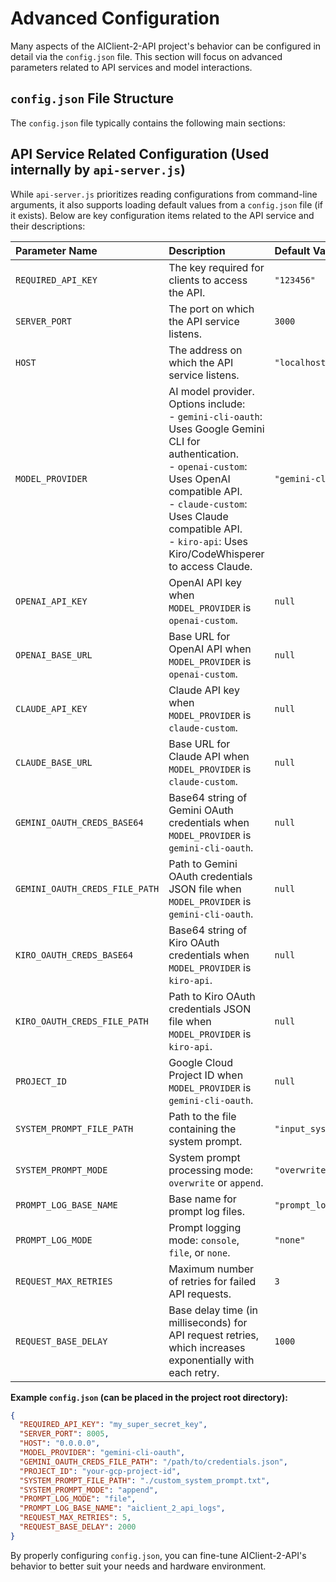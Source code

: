 # Advanced Configuration

Many aspects of the AIClient-2-API project's behavior can be configured in detail via the `config.json` file. This section will focus on advanced parameters related to API services and model interactions.

## `config.json` File Structure

The `config.json` file typically contains the following main sections:


## API Service Related Configuration (Used internally by `api-server.js`)

While `api-server.js` prioritizes reading configurations from command-line arguments, it also supports loading default values from a `config.json` file (if it exists). Below are key configuration items related to the API service and their descriptions:

| Parameter Name             | Description                                                                                                                                                                                                                                                                                                                                       | Default Value       |
| :------------------------- | :------------------------------------------------------------------------------------------------------------------------------------------------------------------------------------------------------------------------------------------------------------------------------------------------------------------------------------------------ | :------------------ |
| `REQUIRED_API_KEY`         | The key required for clients to access the API.                                                                                                                                                                                                                                                                                                   | `"123456"`          |
| `SERVER_PORT`              | The port on which the API service listens.                                                                                                                                                                                                                                                                                                         | `3000`              |
| `HOST`                     | The address on which the API service listens.                                                                                                                                                                                                                                                                                                     | `"localhost"`       |
| `MODEL_PROVIDER`           | AI model provider. Options include:<br> - `gemini-cli-oauth`: Uses Google Gemini CLI for authentication. <br> - `openai-custom`: Uses OpenAI compatible API. <br> - `claude-custom`: Uses Claude compatible API.<br> - `kiro-api`: Uses Kiro/CodeWhisperer to access Claude.                                                                          | `"gemini-cli-oauth"`|
| `OPENAI_API_KEY`           | OpenAI API key when `MODEL_PROVIDER` is `openai-custom`.                                                                                                                                                                                                                                                                                        | `null`              |
| `OPENAI_BASE_URL`          | Base URL for OpenAI API when `MODEL_PROVIDER` is `openai-custom`.                                                                                                                                                                                                                                                                                 | `null`              |
| `CLAUDE_API_KEY`           | Claude API key when `MODEL_PROVIDER` is `claude-custom`.                                                                                                                                                                                                                                                                                        | `null`              |
| `CLAUDE_BASE_URL`          | Base URL for Claude API when `MODEL_PROVIDER` is `claude-custom`.                                                                                                                                                                                                                                                                                 | `null`              |
| `GEMINI_OAUTH_CREDS_BASE64`| Base64 string of Gemini OAuth credentials when `MODEL_PROVIDER` is `gemini-cli-oauth`.                                                                                                                                                                                                                                                            | `null`              |
| `GEMINI_OAUTH_CREDS_FILE_PATH` | Path to Gemini OAuth credentials JSON file when `MODEL_PROVIDER` is `gemini-cli-oauth`.                                                                                                                                                                                                                                                           | `null`              |
| `KIRO_OAUTH_CREDS_BASE64`  | Base64 string of Kiro OAuth credentials when `MODEL_PROVIDER` is `kiro-api`.                                                                                                                                                                                                                                                                      | `null`              |
| `KIRO_OAUTH_CREDS_FILE_PATH` | Path to Kiro OAuth credentials JSON file when `MODEL_PROVIDER` is `kiro-api`.                                                                                                                                                                                                                                                                     | `null`              |
| `PROJECT_ID`               | Google Cloud Project ID when `MODEL_PROVIDER` is `gemini-cli-oauth`.                                                                                                                                                                                                                                                                              | `null`              |
| `SYSTEM_PROMPT_FILE_PATH`  | Path to the file containing the system prompt.                                                                                                                                                                                                                                                                                                    | `"input_system_prompt.txt"`|
| `SYSTEM_PROMPT_MODE`       | System prompt processing mode: `overwrite` or `append`.                                                                                                                                                                                                                                                                                           | `"overwrite"`       |
| `PROMPT_LOG_BASE_NAME`     | Base name for prompt log files.                                                                                                                                                                                                                                                                                                                   | `"prompt_log"`      |
| `PROMPT_LOG_MODE`          | Prompt logging mode: `console`, `file`, or `none`.                                                                                                                                                                                                                                                                                                | `"none"`            |
| `REQUEST_MAX_RETRIES`      | Maximum number of retries for failed API requests.                                                                                                                                                                                                                                                                                                | `3`                 |
| `REQUEST_BASE_DELAY`       | Base delay time (in milliseconds) for API request retries, which increases exponentially with each retry.                                                                                                                                                                                                                                       | `1000`              |

**Example `config.json` (can be placed in the project root directory):**

```json
{
  "REQUIRED_API_KEY": "my_super_secret_key",
  "SERVER_PORT": 8005,
  "HOST": "0.0.0.0",
  "MODEL_PROVIDER": "gemini-cli-oauth",
  "GEMINI_OAUTH_CREDS_FILE_PATH": "/path/to/credentials.json",
  "PROJECT_ID": "your-gcp-project-id",
  "SYSTEM_PROMPT_FILE_PATH": "./custom_system_prompt.txt",
  "SYSTEM_PROMPT_MODE": "append",
  "PROMPT_LOG_MODE": "file",
  "PROMPT_LOG_BASE_NAME": "aiclient_2_api_logs",
  "REQUEST_MAX_RETRIES": 5,
  "REQUEST_BASE_DELAY": 2000
}
```


By properly configuring `config.json`, you can fine-tune AIClient-2-API's behavior to better suit your needs and hardware environment.